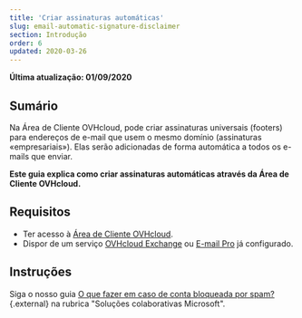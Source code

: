 ```yaml
---
title: 'Criar assinaturas automáticas'
slug: email-automatic-signature-disclaimer
section: Introdução
order: 6
updated: 2020-03-26
---
```



**Última atualização: 01/09/2020**


## Sumário

Na Área de Cliente OVHcloud, pode criar assinaturas universais (footers) para endereços de e-mail que usem o mesmo domínio (assinaturas «empresariais»). Elas serão adicionadas de forma automática a todos os e-mails que enviar.

**Este guia explica como criar assinaturas automáticas através da Área de Cliente OVHcloud.**

## Requisitos

- Ter acesso à [Área de Cliente OVHcloud](https://www.ovh.com/auth/?action=gotomanager&from=https://www.ovh.pt/&ovhSubsidiary=pt).
- Dispor de um serviço [OVHcloud Exchange](https://www.ovhcloud.com/pt/emails/hosted-exchange/) ou [E-mail Pro](https://www.ovhcloud.com/pt/emails/email-pro/) já configurado.


## Instruções

Siga o nosso guia [O que fazer em caso de conta bloqueada por spam?](https://docs.ovh.com/pt/microsoft-collaborative-solutions/bloqueado-por-spam/) {.external} na rubrica "Soluções colaborativas Microsoft".